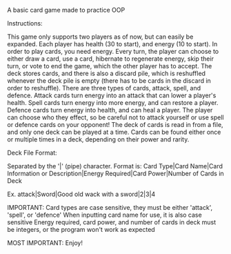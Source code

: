A basic card game made to practice OOP

Instructions:

This game only supports two players as of now, but can easily be expanded.
Each player has health (30 to start), and energy (10 to start). In order to play cards, you need energy.
Every turn, the player can choose to either draw a card, use a card, hibernate to regenerate energy, 
skip their turn, or vote to end the game, which the other player has to accept. The deck stores cards, and there is
also a discard pile, which is reshuffled whenever the deck pile is empty (there has to be cards in the discard in order to
reshuffle). There are three types of cards, attack, spell, and defence. Attack cards turn energy into an attack that can 
lower a player's health. Spell cards turn energy into more energy, and can restore a player. Defence cards turn energy
into health, and can heal a player. The player can choose who they effect, so be careful not to attack yourself or use
spell or defence cards on your opponent! The deck of cards is read in from a file, and only one deck can be played at a time.
Cards can be found either once or multiple times in a deck, depending on their power and rarity.

Deck File Format:

Separated by the '|' (pipe) character. Format is:
Card Type|Card Name|Card Information or Description|Energy Required|Card Power|Number of Cards in Deck

Ex. attack|Sword|Good old wack with a sword|2|3|4

IMPORTANT: 
Card types are case sensitive, they must be either 'attack', 'spell', or 'defence'
When inputting card name for use, it is also case sensitive
Energy required, card power, and number of cards in deck must be integers, or the program won't work as expected

MOST IMPORTANT: Enjoy!

